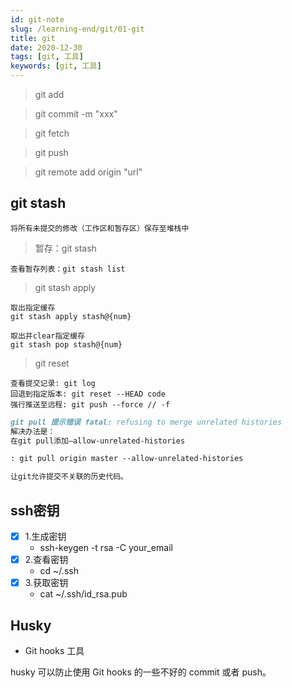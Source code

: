 ```yaml
---
id: git-note
slug: /learning-end/git/01-git
title: git
date: 2020-12-30
tags: [git, 工具]
keywords: [git, 工具]
---
```



> git add

> git commit -m "xxx"

> git fetch 

> git push

> git remote add origin "url"

## git stash

```
将所有未提交的修改（工作区和暂存区）保存至堆栈中
```

> 暂存：git stash 

```
查看暂存列表：git stash list
```

> git stash apply

```
取出指定缓存
git stash apply stash@{num}
```

```
取出并clear指定缓存
git stash pop stash@{num}
```
> git reset

```
查看提交记录: git log
回退到指定版本: git reset --HEAD code
强行推送至远程: git push --force // -f
```

```markdown
git pull 提示错误 fatal: refusing to merge unrelated histories
解决办法是：
在git pull添加–allow-unrelated-histories

: git pull origin master --allow-unrelated-histories

让git允许提交不关联的历史代码。
```

## ssh密钥
+ [x] 1.生成密钥
    - ssh-keygen -t rsa -C your_email
+ [x] 2.查看密钥
    - cd ~/.ssh
+ [x] 3.获取密钥
    - cat ~/.ssh/id_rsa.pub

## Husky 
- Git hooks 工具

husky 可以防止使用 Git hooks 的一些不好的 commit 或者 push。